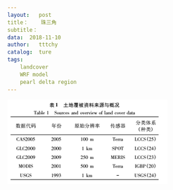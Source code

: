 ```yaml
---
layout:   post
title：    珠三角
subtitle：
data:  2018-11-10
author:   tttchy
catalog:  ture
tags:
    landcover
    WRF model
    pearl delta region
---
```



![icon](https://github.com/tttchy/pictures/blob/master/landuse.png?raw=true)
